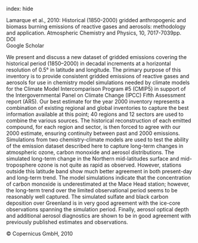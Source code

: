 index: hide

<div class="Citation">

  <div class="Citation-body">
    <div class="Citation-text">Lamarque et al., 2010: Historical (1850-2000) gridded anthropogenic and biomass burning emissions of reactive gases and aerosols: methodology and application. <span class="Article-journal">Atmospheric Chemistry and Physics, </span><span class="Article-volume">10, </span>7017-7039pp.</div>
    <div class="Citation-links">
      <div class="CitationLink" data-href="https://doi.org/10.5194/acp-10-7017-2010">
        <div class="CitationLink-icon CitationLink-Doi"></div>
        <div class="CitationLink-text">DOI</div>
      </div>
      <div class="CitationLink" data-href="https://scholar.google.com/scholar?q=10.5194/acp-10-7017-2010">
        <div class="CitationLink-icon CitationLink-Scholar"></div>
        <div class="CitationLink-text">Google Scholar</div>
      </div>
    </div>
  </div>
</div>

We present and discuss a new dataset of gridded emissions covering the historical period (1850–2000) in decadal increments at a horizontal resolution of 0.5° in latitude and longitude. The primary purpose of this inventory is to provide consistent gridded emissions of reactive gases and aerosols for use in chemistry model simulations needed by climate models for the Climate Model Intercomparison Program #5 (CMIP5) in support of the Intergovernmental Panel on Climate Change (IPCC) Fifth Assessment report (AR5). Our best estimate for the year 2000 inventory represents a combination of existing regional and global inventories to capture the best information available at this point; 40 regions and 12 sectors are used to combine the various sources. The historical reconstruction of each emitted compound, for each region and sector, is then forced to agree with our 2000 estimate, ensuring continuity between past and 2000 emissions. Simulations from two chemistry-climate models are used to test the ability of the emission dataset described here to capture long-term changes in atmospheric ozone, carbon monoxide and aerosol distributions. The simulated long-term change in the Northern mid-latitudes surface and mid-troposphere ozone is not quite as rapid as observed. However, stations outside this latitude band show much better agreement in both present-day and long-term trend. The model simulations indicate that the concentration of carbon monoxide is underestimated at the Mace Head station; however, the long-term trend over the limited observational period seems to be reasonably well captured. The simulated sulfate and black carbon deposition over Greenland is in very good agreement with the ice-core observations spanning the simulation period. Finally, aerosol optical depth and additional aerosol diagnostics are shown to be in good agreement with previously published estimates and observations.

<div class="Citation-copy">
&copy; Copernicus GmbH, 2010
</div>